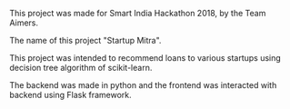 This project was made for Smart India Hackathon 2018, by the Team Aimers.

The name of this project "Startup Mitra".

This project was intended to recommend loans to various startups using decision tree algorithm of scikit-learn.

The backend was made in python and the frontend was interacted with backend using Flask framework.
